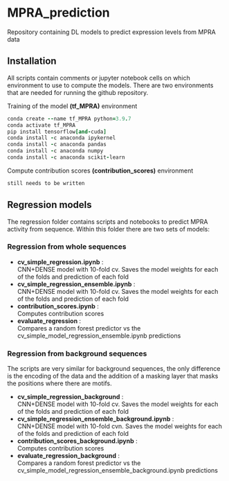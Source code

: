 # MPRA_prediction
Repository containing DL models to predict expression levels from MPRA data
## Installation
All scripts contain comments or jupyter notebook cells on which environment to use to compute the models.
There are two environments that are needed for running the github repository.

Training of the model **(tf_MPRA)** environment
```ruby
conda create --name tf_MPRA python=3.9.7
conda activate tf_MPRA
pip install tensorflow[and-cuda]
conda install -c anaconda ipykernel 
conda install -c anaconda pandas
conda install -c anaconda numpy
conda install -c anaconda scikit-learn 
```

Compute contribution scores **(contribution_scores)** environment
```ruby
still needs to be written
```

## Regression models
The regression folder contains scripts and notebooks to predict MPRA activity from sequence. 
Within this folder there are two sets of models:

### Regression from whole sequences
- **cv_simple_regression.ipynb** :\
CNN+DENSE model with 10-fold cv. Saves the model weights for each of the folds and prediction of each fold
- **cv_simple_regression_ensemble.ipynb** :\
CNN+DENSE model with 10-fold cv. Saves the model weights for each of the folds and prediction of each fold
- **contribution_scores.ipynb** :\
Computes contribution scores
- **evaluate_regression** :\
Compares a random forest predictor vs the cv_simple_model_regression_ensemble.ipynb predictions
 
### Regression from background sequences
The scripts are very similar for background sequences, the only difference is the encoding of the data and the addition of a masking layer that masks the positions where there are motifs.
- **cv_simple_regression_background** :\
CNN+DENSE model with 10-fold cv. Saves the model weights for each of the folds and prediction of each fold
- **cv_simple_regression_ensemble_background.ipynb** :\
CNN+DENSE model with 10-fold cvn. Saves the model weights for each of the folds and prediction of each fold
- **contribution_scores_background.ipynb** :\
Computes contribution scores
- **evaluate_regression_background** :\
Compares a random forest predictor vs the cv_simple_model_regression_ensemble_background.ipynb predictions


